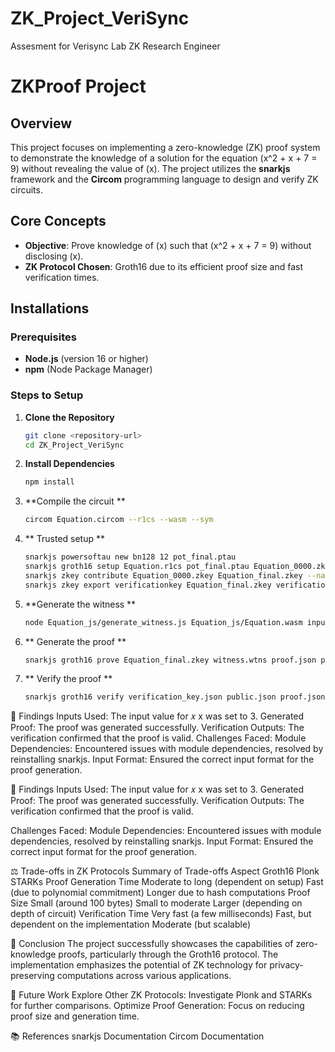 # ZK_Project_VeriSync
Assesment for Verisync Lab ZK Research Engineer
# ZKProof Project

## Overview
This project focuses on implementing a zero-knowledge (ZK) proof system to demonstrate the knowledge of a solution for the equation \(x^2 + x + 7 = 9\) without revealing the value of \(x\). The project utilizes the **snarkjs** framework and the **Circom** programming language to design and verify ZK circuits.

## Core Concepts
- **Objective**: Prove knowledge of \(x\) such that \(x^2 + x + 7 = 9\) without disclosing \(x\).
- **ZK Protocol Chosen**: Groth16 due to its efficient proof size and fast verification times.

## Installations

### Prerequisites
- **Node.js** (version 16 or higher)
- **npm** (Node Package Manager)

### Steps to Setup

1. **Clone the Repository**   
   ```bash
   git clone <repository-url>
   cd ZK_Project_VeriSync
2. **Install Dependencies**
   ```bash
   npm install
3. **Compile the circuit **
   ```bash
   circom Equation.circom --r1cs --wasm --sym

4. ** Trusted setup **
   ```bash
   snarkjs powersoftau new bn128 12 pot_final.ptau
   snarkjs groth16 setup Equation.r1cs pot_final.ptau Equation_0000.zkey
   snarkjs zkey contribute Equation_0000.zkey Equation_final.zkey --name="First contribution" -v
   snarkjs zkey export verificationkey Equation_final.zkey verification_key.json

5. **Generate the witness **
   ```bash
   node Equation_js/generate_witness.js Equation_js/Equation.wasm input.json witness.wtns

6. ** Generate the proof **
   ```bash
   snarkjs groth16 prove Equation_final.zkey witness.wtns proof.json public.json

7. ** Verify the proof **
   ```bash
   snarkjs groth16 verify verification_key.json public.json proof.json


  📝 Findings
Inputs Used: The input value for 𝑥
x was set to 3.
Generated Proof: The proof was generated successfully.
Verification Outputs: The verification confirmed that the proof is valid.
Challenges Faced:
Module Dependencies: Encountered issues with module dependencies, resolved by reinstalling snarkjs.
Input Format: Ensured the correct input format for the proof generation.

📝 Findings
Inputs Used: The input value for 𝑥
x was set to 3.
Generated Proof: The proof was generated successfully.
Verification Outputs: The verification confirmed that the proof is valid.

Challenges Faced:
Module Dependencies: Encountered issues with module dependencies, resolved by reinstalling snarkjs.
Input Format: Ensured the correct input format for the proof generation.

⚖️ Trade-offs in ZK Protocols
Summary of Trade-offs
Aspect	Groth16	Plonk	STARKs
Proof Generation Time	Moderate to long (dependent on setup)	Fast (due to polynomial commitment)	Longer due to hash computations
Proof Size	Small (around 100 bytes)	Small to moderate	Larger (depending on depth of circuit)
Verification Time	Very fast (a few milliseconds)	Fast, but dependent on the implementation	Moderate (but scalable)

🎯 Conclusion
The project successfully showcases the capabilities of zero-knowledge proofs, particularly through the Groth16 protocol. The implementation emphasizes the potential of ZK technology for privacy-preserving computations across various applications.

🔮 Future Work
Explore Other ZK Protocols: Investigate Plonk and STARKs for further comparisons.
Optimize Proof Generation: Focus on reducing proof size and generation time.

📚 References
snarkjs Documentation
Circom Documentation
